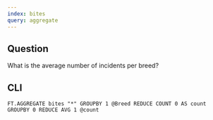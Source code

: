 ```yaml
---
index: bites
query: aggregate
---
```


## Question

What is the average number of incidents per breed?

## CLI

```
FT.AGGREGATE bites "*" GROUPBY 1 @Breed REDUCE COUNT 0 AS count GROUPBY 0 REDUCE AVG 1 @count
```